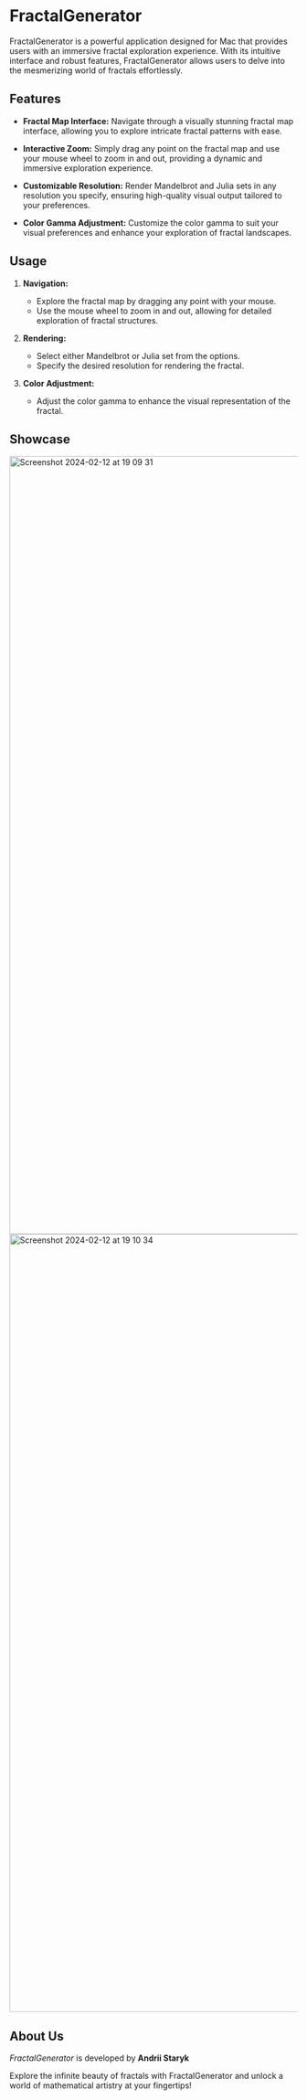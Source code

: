 # FractalGenerator

FractalGenerator is a powerful application designed for Mac that provides users with an immersive fractal exploration experience. With its intuitive interface and robust features, FractalGenerator allows users to delve into the mesmerizing world of fractals effortlessly.

## Features

- **Fractal Map Interface:** Navigate through a visually stunning fractal map interface, allowing you to explore intricate fractal patterns with ease.

- **Interactive Zoom:** Simply drag any point on the fractal map and use your mouse wheel to zoom in and out, providing a dynamic and immersive exploration experience.

- **Customizable Resolution:** Render Mandelbrot and Julia sets in any resolution you specify, ensuring high-quality visual output tailored to your preferences.

- **Color Gamma Adjustment:** Customize the color gamma to suit your visual preferences and enhance your exploration of fractal landscapes.

## Usage

1. **Navigation:**
   - Explore the fractal map by dragging any point with your mouse.
   - Use the mouse wheel to zoom in and out, allowing for detailed exploration of fractal structures.

2. **Rendering:**
   - Select either Mandelbrot or Julia set from the options.
   - Specify the desired resolution for rendering the fractal.

3. **Color Adjustment:**
   - Adjust the color gamma to enhance the visual representation of the fractal.

## Showcase
<img width="1362" alt="Screenshot 2024-02-12 at 19 09 31" src="https://github.com/AndriiStaryk/FractalGenerator/assets/121547819/a570483c-4bfa-42af-8478-22720d467ee5">
<img width="1362" alt="Screenshot 2024-02-12 at 19 10 34" src="https://github.com/AndriiStaryk/FractalGenerator/assets/121547819/477ae18b-7085-4af0-95b9-e1fcd381ec2c">

## About Us

_FractalGenerator_ is developed by __Andrii Staryk__

Explore the infinite beauty of fractals with FractalGenerator and unlock a world of mathematical artistry at your fingertips!


